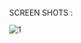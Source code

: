 SCREEN SHOTS :

![1](https://github.com/Akhileswar-K/MinorProject-SV/assets/141510337/9c79fbea-de09-491e-acf6-69dfeaa5faf4)

